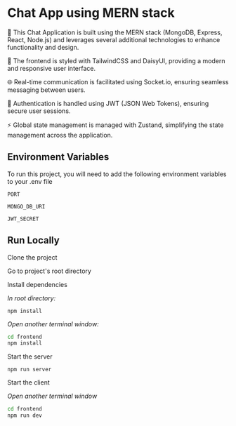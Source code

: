 
# Chat App using MERN stack

💬 This Chat Application is built using the MERN stack (MongoDB, Express, React, Node.js) and leverages several additional technologies to enhance functionality and design.

🌟 The frontend is styled with TailwindCSS and DaisyUI, providing a modern and responsive user interface. 

🌐 Real-time communication is facilitated using Socket.io, ensuring seamless messaging between users. 

🎃 Authentication is handled using JWT (JSON Web Tokens), ensuring secure user sessions.

⚡ Global state management is managed with Zustand, simplifying the state management across the application.


## Environment Variables

To run this project, you will need to add the following environment variables to your .env file

`PORT`

`MONGO_DB_URI`

`JWT_SECRET`



## Run Locally

Clone the project

Go to project's root directory

Install dependencies

*In root directory:*

```npm install```

*Open another terminal window:*
``` bash
cd frontend
npm install
```
Start the server

```npm run server```

Start the client

*Open another terminal window*

```bash
cd frontend
npm run dev
```
